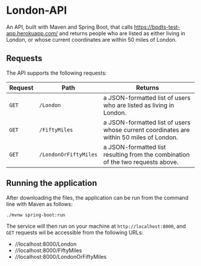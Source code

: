 # London-API

An API, built with Maven and Spring Boot, that calls https://bpdts-test-app.herokuapp.com/ and returns people who are listed as either living in London, or whose current coordinates are within 50 miles of London.


## Requests

The API supports the following requests:

Request | Path | Returns
--------|------|--------
`GET`|`/London`| a JSON-formatted list of users who are listed as living in London.
`GET`|`/FiftyMiles` | a JSON-formatted list of users whose current coordinates are within 50 miles of London.
`GET`|`/LondonOrFiftyMiles` | a JSON-formatted list resulting from the combination of the two requests above.

## Running the application
After downloading the files, the application can be run from the command line with Maven as follows:

`./mvnw spring-boot:run`

The service will then run on your machine at `http://localhost:8000`, and `GET` requests wil be  accessible from the following URLs:

- //localhost:8000/London
- //localhost:8000/FiftyMiles
- //localhost:8000/LondonOrFiftyMiles



